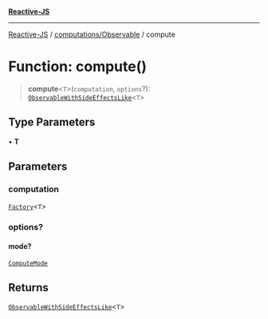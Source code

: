 [**Reactive-JS**](../../../README.md)

***

[Reactive-JS](../../../README.md) / [computations/Observable](../README.md) / compute

# Function: compute()

> **compute**\<`T`\>(`computation`, `options`?): [`ObservableWithSideEffectsLike`](../../interfaces/ObservableWithSideEffectsLike.md)\<`T`\>

## Type Parameters

• **T**

## Parameters

### computation

[`Factory`](../../../functions/type-aliases/Factory.md)\<`T`\>

### options?

#### mode?

[`ComputeMode`](../type-aliases/ComputeMode.md)

## Returns

[`ObservableWithSideEffectsLike`](../../interfaces/ObservableWithSideEffectsLike.md)\<`T`\>
